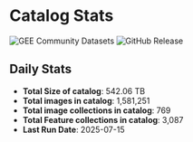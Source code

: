 # Catalog Stats

![GEE Community Datasets](https://img.shields.io/endpoint?url=https://gist.githubusercontent.com/samapriya/34bc0c1280d475d3a69e3b60a706226e/raw/community.json)
![GitHub Release](https://img.shields.io/github/v/release/samapriya/awesome-gee-community-datasets)

## Daily Stats

<!-- START_MARKER -->
* **Total Size of catalog**: 542.06 TB
* **Total images in catalog**: 1,581,251
* **Total image collections in catalog**: 769
* **Total Feature collections in catalog**: 3,087
* **Last Run Date**: 2025-07-15
<!-- END_MARKER -->
